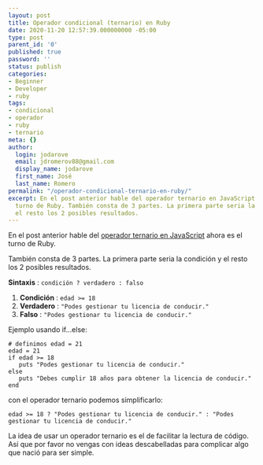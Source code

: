 ```yaml
---
layout: post
title: Operador condicional (ternario) en Ruby
date: 2020-11-20 12:57:39.000000000 -05:00
type: post
parent_id: '0'
published: true
password: ''
status: publish
categories:
- Beginner
- Developer
- ruby
tags:
- condicional
- operador
- ruby
- ternario
meta: {}
author:
  login: jodarove
  email: jdromerov88@gmail.com
  display_name: jodarove
  first_name: José
  last_name: Romero
permalink: "/operador-condicional-ternario-en-ruby/"
excerpt: En el post anterior hable del operador ternario en JavaScript ahora es el
  turno de Ruby. También consta de 3 partes. La primera parte seria la condición y
  el resto los 2 posibles resultados.
---
```

<!-- wp:paragraph -->

En el post anterior hable del [operador ternario en JavaScript](/operador-condicional-ternario-en-javascript/) ahora es el turno de Ruby.

<!-- /wp:paragraph -->

<!-- wp:paragraph -->

También consta de 3 partes. La primera parte seria la condición y el resto los 2 posibles resultados.

<!-- /wp:paragraph -->

<!-- wp:paragraph -->

**Sintaxis** : `condición ? verdadero : falso`

<!-- /wp:paragraph -->

<!-- wp:list {"ordered":true} -->

1. **Condición** : `edad >= 18`
2. **Verdadero** : `"Podes gestionar tu licencia de conducir."`
3. **Falso** : `"Podes gestionar tu licencia de conducir."`

<!-- /wp:list -->

<!-- wp:paragraph -->

Ejemplo usando if...else:

<!-- /wp:paragraph -->

<!-- wp:code -->

```
# definimos edad = 21
edad = 21
if edad >= 18
   puts "Podes gestionar tu licencia de conducir."
else
   puts "Debes cumplir 18 años para obtener la licencia de conducir."
end
```

<!-- /wp:code -->

<!-- wp:paragraph -->

con el operador ternario podemos simplificarlo:

<!-- /wp:paragraph -->

<!-- wp:code -->

```
edad >= 18 ? "Podes gestionar tu licencia de conducir." : "Podes gestionar tu licencia de conducir."
```

<!-- /wp:code -->

<!-- wp:paragraph -->

La idea de usar un operador ternario es el de facilitar la lectura de código. Así que por favor no vengas con ideas descabelladas para complicar algo que nació para ser simple.

<!-- /wp:paragraph -->

